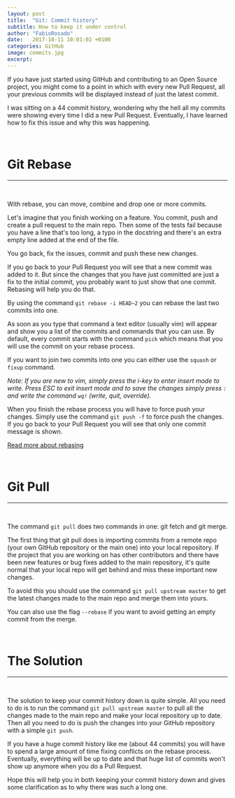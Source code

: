 ```yaml
---
layout: post
title:  "Git: Commit history"
subtitle: How to keep it under control
author: "FabioRosado"
date:   2017-10-11 10:01:02 +0100
categories: GitHub
image: commits.jpg
excerpt: 
---
```


If you have just started using GitHub and contributing to an Open Source project, you might come to a point in which with every new Pull Request, all your previous commits will be displayed instead of just the latest commit.

I was sitting on a 44 commit history, wondering why the hell all my commits were showing every time I did a new Pull Request. Eventually, I have learned how to fix this issue and why this was happening.

&nbsp;
# Git Rebase
-----
&nbsp;

With rebase, you can move, combine and drop one or more commits.

Let's imagine that you finish working on a feature. You commit, push and create a pull request to the main repo. Then some of the tests fail because you have a line that's too long, a typo in the docstring and there's an extra empty line added at the end of the file. 

You go back, fix the issues, commit and push these new changes.

If you go back to your Pull Request you will see that a new commit was added to it. But since the changes that you have just committed are just a fix to the initial commit, you probably want to just show that one commit. Rebasing will help you do that.

By using the command `git rebase -i HEAD~2` you can rebase the last two commits into one. 

As soon as you type that command a text editor (usually vim) will appear and show you a list of the commits and commands that you can use. By default, every commit starts with the command `pick` which means that you will use the commit on your rebase process. 

If you want to join two commits into one you can either use the `squash` or `fixup` command. 

_Note: If you are new to vim, simply press the i-key to enter insert mode to write. Press ESC to exit insert mode and to save the changes simply press `:` and write the command `wq!` (write, quit, override)._

When you finish the rebase process you will have to force push your changes. Simply use the command `git push -f` to force push the changes. If you go back to your Pull Request you will see that only one commit message is shown.

[Read more about rebasing](https://www.atlassian.com/git/tutorials/rewriting-history/git-rebase)


&nbsp;
# Git Pull
-----
&nbsp;

The command `git pull` does two commands in one: git fetch and git merge.

The first thing that git pull does is importing commits from a remote repo (your own GitHub repository or the main one) into your local repository. If the project that you are working on has other contributors and there have been new features or bug fixes added to the main repository, it's quite normal that your local repo will get behind and miss these important new changes.

To avoid this you should use the command `git pull upstream master` to get the latest changes made to the main repo and merge them into yours. 

You can also use the flag `--rebase` if you want to avoid getting an empty commit from the merge.

&nbsp;
# The Solution
-----
&nbsp;

The solution to keep your commit history down is quite simple. All you need to do is to run the command `git pull upstream master` to pull all the changes made to the main repo and make your local repository up to date. Then all you need to do is push the changes into your GitHub repository with a simple `git push`.

If you have a huge commit history like me (about 44 commits) you will have to spend a large amount of time fixing conflicts on the rebase process. Eventually, everything will be up to date and that huge list of commits won't show up anymore when you do a Pull Request.

Hope this will help you in both keeping your commit history down and gives some clarification as to why there was such a long one.

&nbsp;
